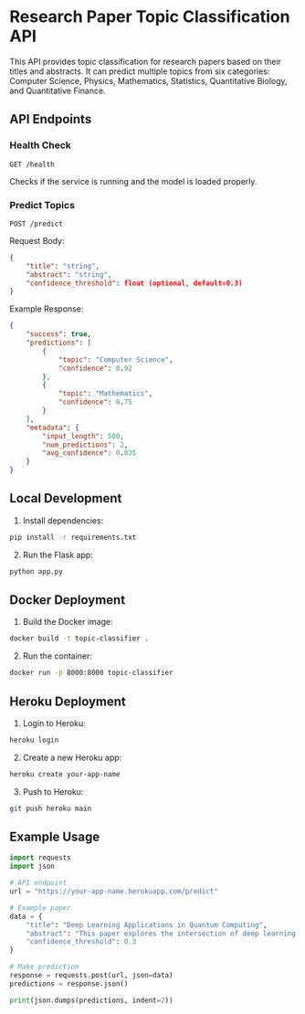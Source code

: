 # Research Paper Topic Classification API

This API provides topic classification for research papers based on their titles and abstracts. It can predict multiple topics from six categories: Computer Science, Physics, Mathematics, Statistics, Quantitative Biology, and Quantitative Finance.

## API Endpoints

### Health Check
```
GET /health
```
Checks if the service is running and the model is loaded properly.

### Predict Topics
```
POST /predict
```

Request Body:
```json
{
    "title": "string",
    "abstract": "string",
    "confidence_threshold": float (optional, default=0.3)
}
```

Example Response:
```json
{
    "success": true,
    "predictions": [
        {
            "topic": "Computer Science",
            "confidence": 0.92
        },
        {
            "topic": "Mathematics",
            "confidence": 0.75
        }
    ],
    "metadata": {
        "input_length": 500,
        "num_predictions": 2,
        "avg_confidence": 0.835
    }
}
```

## Local Development

1. Install dependencies:
```bash
pip install -r requirements.txt
```

2. Run the Flask app:
```bash
python app.py
```

## Docker Deployment

1. Build the Docker image:
```bash
docker build -t topic-classifier .
```

2. Run the container:
```bash
docker run -p 8000:8000 topic-classifier
```

## Heroku Deployment

1. Login to Heroku:
```bash
heroku login
```

2. Create a new Heroku app:
```bash
heroku create your-app-name
```

3. Push to Heroku:
```bash
git push heroku main
```

## Example Usage

```python
import requests
import json

# API endpoint
url = "https://your-app-name.herokuapp.com/predict"

# Example paper
data = {
    "title": "Deep Learning Applications in Quantum Computing",
    "abstract": "This paper explores the intersection of deep learning and quantum computing...",
    "confidence_threshold": 0.3
}

# Make prediction
response = requests.post(url, json=data)
predictions = response.json()

print(json.dumps(predictions, indent=2))
```
